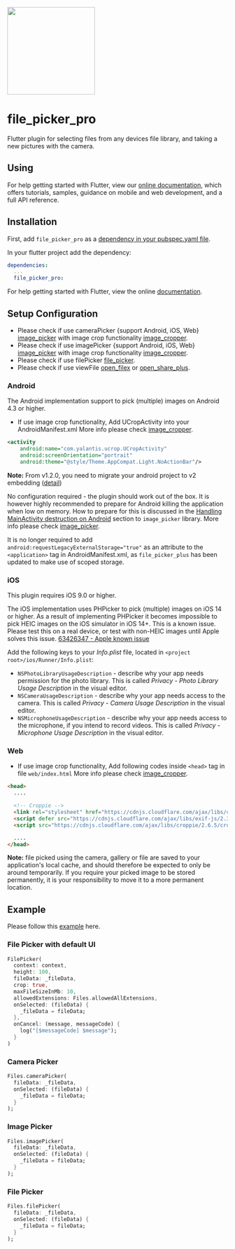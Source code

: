 [<img src="https://datadirr.com/datadirr.png" width="200" />](https://datadirr.com)

# file_picker_pro

Flutter plugin for selecting files from any devices file library, and taking a new pictures with the camera.

## Using

For help getting started with Flutter, view our
[online documentation](https://pub.dev/documentation/file_picker_pro/latest), which offers tutorials,
samples, guidance on mobile and web development, and a full API reference.

## Installation

First, add `file_picker_pro` as a [dependency in your pubspec.yaml file](https://flutter.dev/docs/development/platform-integration/platform-channels).

In your flutter project add the dependency:

```yml
dependencies:
  ...
  file_picker_pro:
```

For help getting started with Flutter, view the online
[documentation](https://flutter.io/).

## Setup Configuration

- Please check if use cameraPicker {support Android, iOS, Web} [image_picker](https://pub.dev/packages/image_picker) with image crop functionality [image_cropper](https://pub.dev/packages/image_cropper).
- Please check if use imagePicker {support Android, iOS, Web} [image_picker](https://pub.dev/packages/image_picker) with image crop functionality [image_cropper](https://pub.dev/packages/image_cropper).
- Please check if use filePicker [file_picker](https://pub.dev/packages/file_picker).
- Please check if use viewFile [open_filex](https://pub.dev/packages/open_filex) or [open_share_plus](https://pub.dev/packages/open_share_plus).


### Android

The Android implementation support to pick (multiple) images on Android 4.3 or higher.

- If use image crop functionality, Add UCropActivity into your AndroidManifest.xml
  More info please check [image_cropper](https://pub.dev/packages/image_cropper).
````xml
<activity
    android:name="com.yalantis.ucrop.UCropActivity"
    android:screenOrientation="portrait"
    android:theme="@style/Theme.AppCompat.Light.NoActionBar"/>
````
**Note:** From v1.2.0, you need to migrate your android project to v2 embedding ([detail](https://github.com/flutter/flutter/wiki/Upgrading-pre-1.12-Android-projects))

No configuration required - the plugin should work out of the box. It is
however highly recommended to prepare for Android killing the application when
low on memory. How to prepare for this is discussed in the [Handling
MainActivity destruction on Android](https://pub.dev/packages/image_picker)
section to `image_picker` library.
More info please check [image_picker](https://pub.dev/packages/image_picker).

It is no longer required to add `android:requestLegacyExternalStorage="true"` as an attribute to the `<application>` tag in AndroidManifest.xml, as `file_picker_plus` has been updated to make use of scoped storage.


### iOS

This plugin requires iOS 9.0 or higher.

The iOS implementation uses PHPicker to pick (multiple) images on iOS 14 or higher.
As a result of implementing PHPicker it becomes impossible to pick HEIC images on the iOS simulator in iOS 14+. This is a known issue. Please test this on a real device, or test with non-HEIC images until Apple solves this issue. [63426347 - Apple known issue](https://www.google.com/search?q=63426347+apple&sxsrf=ALeKk01YnTMid5S0PYvhL8GbgXJ40ZS[…]t=gws-wiz&ved=0ahUKEwjKh8XH_5HwAhWL_rsIHUmHDN8Q4dUDCA8&uact=5)

Add the following keys to your _Info.plist_ file, located in `<project root>/ios/Runner/Info.plist`:

* `NSPhotoLibraryUsageDescription` - describe why your app needs permission for the photo library. This is called _Privacy - Photo Library Usage Description_ in the visual editor.
* `NSCameraUsageDescription` - describe why your app needs access to the camera. This is called _Privacy - Camera Usage Description_ in the visual editor.
* `NSMicrophoneUsageDescription` - describe why your app needs access to the microphone, if you intend to record videos. This is called _Privacy - Microphone Usage Description_ in the visual editor.


### Web
- If use image crop functionality, Add following codes inside `<head>` tag in file `web/index.html`
  More info please check [image_cropper](https://pub.dev/packages/image_cropper).

```html
<head>
  ....

  <!-- Croppie -->
  <link rel="stylesheet" href="https://cdnjs.cloudflare.com/ajax/libs/croppie/2.6.5/croppie.css" />
  <script defer src="https://cdnjs.cloudflare.com/ajax/libs/exif-js/2.3.0/exif.js"></script>
  <script src="https://cdnjs.cloudflare.com/ajax/libs/croppie/2.6.5/croppie.min.js"></script>

  ....
</head>
```


**Note:** file picked using the camera, gallery or file are saved to your application's local cache, and should therefore be expected to only be around temporarily.
If you require your picked image to be stored permanently, it is your responsibility to move it to a more permanent location.


## Example

Please follow this [example](https://github.com/datadirr/file_picker_pro/tree/master/example) here.


### File Picker with default UI

```dart
FilePicker(
  context: context,
  height: 100,
  fileData: _fileData,
  crop: true,
  maxFileSizeInMb: 10,
  allowedExtensions: Files.allowedAllExtensions,
  onSelected: (fileData) {
    _fileData = fileData;
  },
  onCancel: (message, messageCode) {
    log("[$messageCode] $message");
  }
)
```

### Camera Picker

```dart
Files.cameraPicker(
  fileData: _fileData,
  onSelected: (fileData) {
    _fileData = fileData;
  }
);
```

### Image Picker

```dart
Files.imagePicker(
  fileData: _fileData,
  onSelected: (fileData) {
    _fileData = fileData;
  }
);
```

### File Picker

```dart
Files.filePicker(
  fileData: _fileData,
  onSelected: (fileData) {
    _fileData = fileData;
  }
);
```
